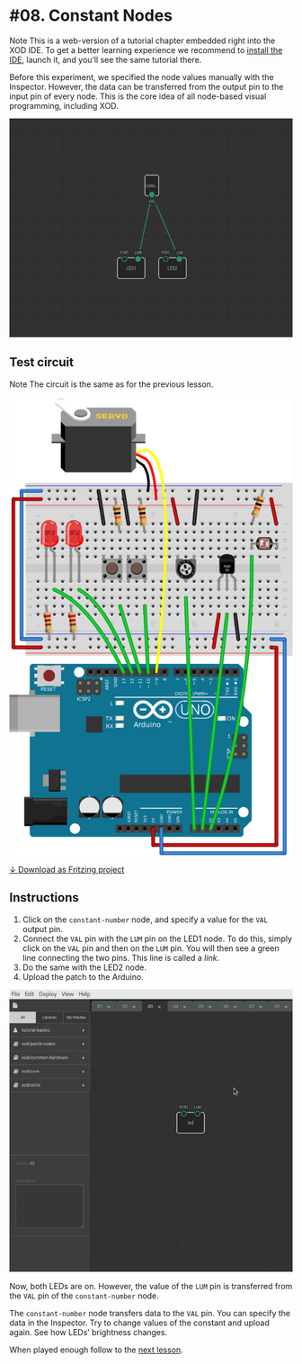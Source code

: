 
# #08. Constant Nodes

<div class="ui segment">
<span class="ui ribbon label">Note</span>
This is a web-version of a tutorial chapter embedded right into the XOD IDE.
To get a better learning experience we recommend to
<a href="../install/">install the IDE</a>, launch it, and you’ll see the
same tutorial there.
</div>

Before this experiment, we specified the node values manually with the
Inspector. However, the data can be transferred from the output pin to the
input pin of every node. This is the core idea of all node-based visual
programming, including XOD.

![Patch](./patch.png)

## Test circuit

<div class="ui segment">
<span class="ui ribbon label">Note</span>
The circuit is the same as for the previous lesson.
</div>

![Circuit](./circuit.fz.png)

[↓ Download as Fritzing project](./circuit.fzz)

## Instructions

1. Click on the `constant-number` node, and specify a value for the `VAL`
   output pin.
2. Connect the `VAL` pin with the `LUM` pin on the LED1 node. To do this,
   simply click on the `VAL` pin and then on the `LUM` pin. You will then see a
   green line connecting the two pins. This line is called a *link*.
3. Do the same with the LED2 node.
4. Upload the patch to the Arduino.

![Screencast](./screencast.gif)

Now, both LEDs are on. However, the value of the `LUM` pin is transferred from
the `VAL` pin of the `constant-number` node.

The `constant-number` node transfers data to the `VAL` pin. You can specify the
data in the Inspector. Try to change values of the constant and upload again.
See how LEDs’ brightness changes.

When played enough follow to the [next lesson](../09-pot/).
